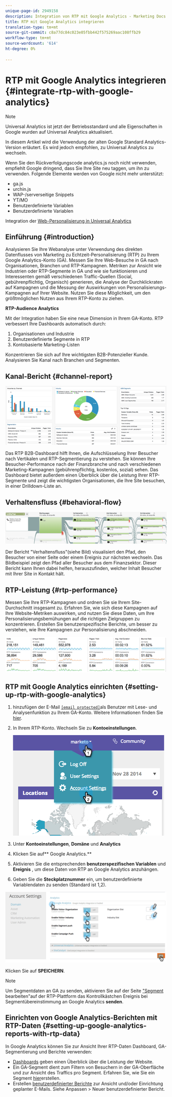 ```yaml
---
unique-page-id: 2949158
description: Integration von RTP mit Google Analytics - Marketing Docs - Produktdokumentation
title: RTP mit Google Analytics integrieren
translation-type: tm+mt
source-git-commit: c8a77dc84c023e05fbb442f575269aac108ffb29
workflow-type: tm+mt
source-wordcount: '614'
ht-degree: 0%

---
```



# RTP mit Google Analytics integrieren {#integrate-rtp-with-google-analytics}

>[!NOTE]
>
>Universal Analytics ist jetzt der Betriebsstandard und alle Eigenschaften in Google wurden auf Universal Analytics aktualisiert.
>
>In diesem Artikel wird die Verwendung der alten Google Standard Analytics-Version erläutert. Es wird jedoch empfohlen, zu Universal Analytics zu wechseln.
>
>Wenn Sie den Rückverfolgungscode [](https://developers.google.com/analytics/devguides/collection/analyticsjs/)analytics.js noch nicht verwenden, empfiehlt Google dringend, dass Sie Ihre Site neu taggen, um ihn zu verwenden. Folgende Elemente werden von Google nicht mehr unterstützt:
>
>* ga.js
>* urchin.js
>* WAP-/serverseitige Snippets
>* YT/MO
>* Benutzerdefinierte Variablen
>* Benutzerdefinierte Variablen

>
>
Integration der [Web-Personalisierung in Universal Analytics](integrate-rtp-with-google-universal-analytics.md)

## Einführung {#introduction}

Analysieren Sie Ihre Webanalyse unter Verwendung des direkten Datenflusses von Marketing zu Echtzeit-Personalisierung (RTP) zu Ihrem Google Analytics-Konto (GA). Messen Sie Ihre Web-Besuche in GA nach Organisationen, Branchen und RTP-Kampagnen. Metriken zur Ansicht wie Industrien oder RTP-Segmente in GA und wie sie funktionieren und Interessenten gemäß verschiedenen Traffic-Quellen (Social, gebührenpflichtig, Organisch) generieren, die Analyse der Durchklickraten auf Kampagnen und die Messung der Auswirkungen von Personalisierungs-Kampagnen auf Ihrer Website. Nutzen Sie diese Möglichkeit, um den größtmöglichen Nutzen aus Ihrem RTP-Konto zu ziehen.

**RTP-Audience Analytics**

Mit der Integration haben Sie eine neue Dimension in Ihrem GA-Konto. RTP verbessert Ihre Dashboards automatisch durch:

1. Organisationen und Industrie
1. Benutzerdefinierte Segmente in RTP
1. Kontobasierte Marketing-Listen

Konzentrieren Sie sich auf Ihre wichtigsten B2B-Potenzieller Kunde. Analysieren Sie Kanal nach Branchen und Segmenten.

## Kanal-Bericht {#channel-report}

![](assets/image2014-11-28-16-3a39-3a28.png)

Das RTP B2B-Dashboard hilft Ihnen, die Aufschlüsselung Ihrer Besucher nach Vertikalen und RTP-Segmentierung zu verstehen. Sie können Ihre Besucher-Performance nach der Finanzbranche und nach verschiedenen Marketing-Kampagnen (gebührenpflichtig, kostenlos, sozial) sehen. Das Dashboard bietet außerdem einen Überblick über die Leistung Ihrer RTP-Segmente und zeigt die wichtigsten Organisationen, die Ihre Site besuchen, in einer Drilldown-Liste an.

## Verhaltensfluss {#behavioral-flow}

![](assets/image2014-11-28-16-3a40-3a43.png)

Der Bericht &quot;Verhaltensfluss&quot;(siehe Bild) visualisiert den Pfad, den Besucher von einer Seite oder einem Ereignis zur nächsten wechseln. Das Bildbeispiel zeigt den Pfad aller Besucher aus dem Finanzsektor. Dieser Bericht kann Ihnen dabei helfen, herauszufinden, welcher Inhalt Besucher mit Ihrer Site in Kontakt hält.

## RTP-Leistung {#rtp-performance}

Messen Sie Ihre RTP-Kampagnen und ordnen Sie sie Ihrem Site-Durchschnitt insgesamt zu. Erfahren Sie, wie sich diese Kampagnen auf Ihre Website-Metriken auswirken, und nutzen Sie diese Daten, um Ihre Personalisierungsbemühungen auf die richtigen Zielgruppen zu konzentrieren. Erstellen Sie benutzerspezifische Berichte, um besser zu verstehen, wie Ihre Kampagnen zur Personalisierung abschneiden.

![](assets/image2014-11-28-16-3a47-3a0.png)

## RTP mit Google Analytics einrichten {#setting-up-rtp-with-google-analytics}

1. hinzufügen der E-Mail [`[email protected]`](http://docs.marketo.com/cdn-cgi/l/email-protection#0674727628616734466b67746d6372692865696b)als Benutzer mit Lese- und Analysenfunktion zu Ihrem GA-Konto. Weitere Informationen finden Sie [hier](https://support.google.com/analytics/answer/2884495?hl=en).
1. In Ihrem RTP-Konto. Wechseln Sie zu **Kontoeinstellungen**.

   ![](assets/image2014-11-28-16-3a54-3a40.png)

1. Unter **Kontoeinstellungen**, **Domäne** und **Analytics**
1. Klicken Sie auf** Google Analytics.**
1. Aktivieren Sie die entsprechenden **benutzerspezifischen Variablen** und **Ereignis** , um diese Daten von RTP an Google Analytics anzuhängen.
1. Geben Sie die **Steckplatznummer** ein, um benutzerdefinierte Variablendaten zu senden (Standard ist 1,2).

![](assets/image2014-11-28-17-3a0-3a17.png)

Klicken Sie auf **SPEICHERN**.

>[!NOTE]
>
>Um Segmentdaten an GA zu senden, aktivieren Sie auf der Seite [&quot;Segment](/help/marketo/product-docs/web-personalization/using-web-segments/create-a-basic-web-segment.md) bearbeiten&quot;auf der RTP-Plattform das Kontrollkästchen Ereignis bei Segmentübereinstimmung an Google Analytics **senden**.

## Einrichten von Google Analytics-Berichten mit RTP-Daten {#setting-up-google-analytics-reports-with-rtp-data}

In Google Analytics können Sie zur Ansicht Ihrer RTP-Daten Dashboard, GA-Segmentierung und Berichte verwenden:

* [Dashboards](https://support.google.com/analytics/answer/1068216?hl=en) geben einen Überblick über die Leistung der Website.
* Ein GA-Segment dient zum Filtern von Besuchern in der GA-Oberfläche und zur Ansicht des Traffics pro Segment. Erfahren Sie, wie Sie ein Segment [hier](https://support.google.com/analytics/answer/3124493?hl=en)erstellen.
* Erstellen [benutzerdefinierter Berichte](https://support.google.com/analytics/answer/1033013?hl=en) zur Ansicht und/oder Einrichtung geplanter E-Mails. Siehe Anpassen > Neuer benutzerdefinierter Bericht.
